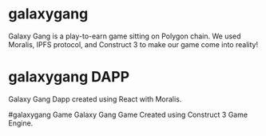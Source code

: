# galaxygang
Galaxy Gang is a play-to-earn game sitting on Polygon chain.
We used Moralis, IPFS protocol, and Construct 3 to make our game come into reality!

# galaxygang DAPP
Galaxy Gang Dapp created using React with Moralis.

#galaxygang Game
Galaxy Gang Game Created using Construct 3 Game Engine.
